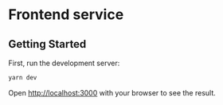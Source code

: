 # Frontend service

## Getting Started

First, run the development server:

```bash
yarn dev
```

Open [http://localhost:3000](http://localhost:3000) with your browser to see the result.
